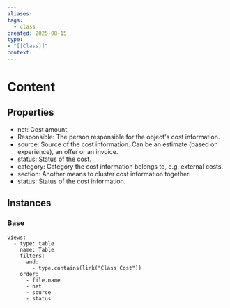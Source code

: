 ```yaml
---
aliases: 
tags:
  - class
created: 2025-08-15
type: 
- "[[Class]]"
context:
---
```

# Content

## Properties

- net: Cost amount. 
- Responsible: The person responsible for the object's cost information.
- source: Source of the cost information. Can be an estimate (based on experience), an offer or an invoice. 
- status: Status of the cost.
- category: Category the cost information belongs to, e.g. external costs. 
- section: Another means to cluster cost information together. 
- status: Status of the cost information. 

## Instances
### Base
```base
views:
  - type: table
    name: Table
    filters:
      and:
        - type.contains(link("Class Cost"))
    order:
      - file.name
      - net
	  - source
	  - status

```